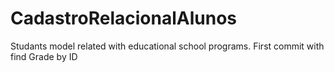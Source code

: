 # CadastroRelacionalAlunos

Studants model related with educational school programs.
First commit with find Grade by ID
